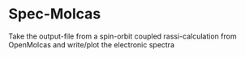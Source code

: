 # Spec-Molcas
Take the output-file from a spin-orbit coupled  rassi-calculation from OpenMolcas and write/plot the electronic spectra
